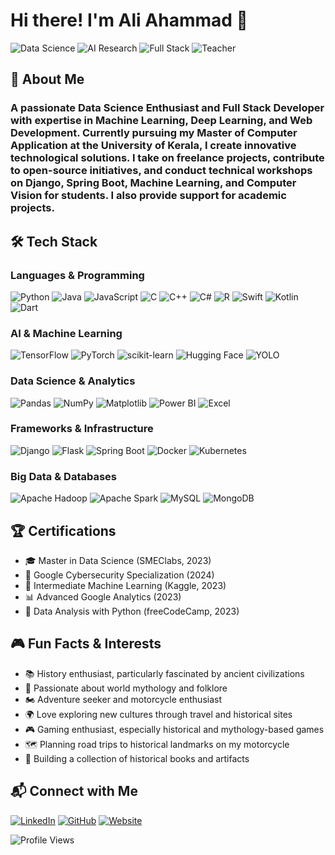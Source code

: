 # Hi there! I'm A**li** Ahammad 👋

![Data Science](https://img.shields.io/badge/Data%20Science-Enthusiast-blue?style=for-the-badge&logo=python)
![AI Research](https://img.shields.io/badge/AI-Researcher-red?style=for-the-badge&logo=tensorflow)
![Full Stack](https://img.shields.io/badge/Full%20Stack-Developer-green?style=for-the-badge&logo=react)
![Teacher](https://img.shields.io/badge/Teaching-Mentor-purple?style=for-the-badge&logo=google-scholar)

## 🚀 About Me

### A passionate **Data Science Enthusiast** and **Full Stack Developer** with expertise in **Machine Learning**, **Deep Learning**, and **Web Development**. Currently pursuing my **Master of Computer Application** at the University of Kerala, I create innovative technological solutions. I take on **freelance projects**, contribute to **open-source initiatives**, and conduct technical **workshops** on **Django**, **Spring Boot**, **Machine Learning**, and **Computer Vision** for students. I also provide support for **academic projects**.
###



<!-- [![Machine Learning](https://img.shields.io/badge/ML-Expert-orange?style=for-the-badge&logo=tensorflow)](https://tensorflow.org)
[![Deep Learning](https://img.shields.io/badge/DL-Practitioner-red?style=for-the-badge&logo=pytorch)](https://pytorch.org) -->



## 🛠️ Tech Stack

### Languages & Programming
![Python](https://img.shields.io/badge/Python-3776AB?style=for-the-badge&logo=python&logoColor=white)
![Java](https://img.shields.io/badge/Java-ED8B00?style=for-the-badge&logo=java&logoColor=white)
![JavaScript](https://img.shields.io/badge/JavaScript-F7DF1E?style=for-the-badge&logo=javascript&logoColor=black)
![C](https://img.shields.io/badge/C-00599C?style=for-the-badge&logo=c&logoColor=white)
![C++](https://img.shields.io/badge/C++-00599C?style=for-the-badge&logo=cplusplus&logoColor=white)
![C#](https://img.shields.io/badge/C%23-239120?style=for-the-badge&logo=c-sharp&logoColor=white)
![R](https://img.shields.io/badge/R-276DC3?style=for-the-badge&logo=r&logoColor=white)
![Swift](https://img.shields.io/badge/Swift-FA7343?style=for-the-badge&logo=swift&logoColor=white)
![Kotlin](https://img.shields.io/badge/Kotlin-0095D5?style=for-the-badge&logo=kotlin&logoColor=white)
![Dart](https://img.shields.io/badge/Dart-0175C2?style=for-the-badge&logo=dart&logoColor=white)

### AI & Machine Learning
![TensorFlow](https://img.shields.io/badge/TensorFlow-FF6F00?style=for-the-badge&logo=tensorflow&logoColor=white)
![PyTorch](https://img.shields.io/badge/PyTorch-EE4C2C?style=for-the-badge&logo=pytorch&logoColor=white)
![scikit-learn](https://img.shields.io/badge/scikit--learn-F7931E?style=for-the-badge&logo=scikit-learn&logoColor=white)
![Hugging Face](https://img.shields.io/badge/Hugging%20Face-FFD21E?style=for-the-badge&logo=huggingface&logoColor=black)
![YOLO](https://img.shields.io/badge/YOLO-00FFFF?style=for-the-badge&logo=yolo&logoColor=black)

### Data Science & Analytics
![Pandas](https://img.shields.io/badge/Pandas-150458?style=for-the-badge&logo=pandas&logoColor=white)
![NumPy](https://img.shields.io/badge/NumPy-013243?style=for-the-badge&logo=numpy&logoColor=white)
![Matplotlib](https://img.shields.io/badge/Matplotlib-11557C?style=for-the-badge&logo=python&logoColor=white)
![Power BI](https://img.shields.io/badge/Power%20BI-F2C811?style=for-the-badge&logo=powerbi&logoColor=black)
![Excel](https://img.shields.io/badge/Microsoft%20Excel-217346?style=for-the-badge&logo=microsoft-excel&logoColor=white)

### Frameworks & Infrastructure
![Django](https://img.shields.io/badge/Django-092E20?style=for-the-badge&logo=django&logoColor=white)
![Flask](https://img.shields.io/badge/Flask-000000?style=for-the-badge&logo=flask&logoColor=white)
![Spring Boot](https://img.shields.io/badge/Spring%20Boot-6DB33F?style=for-the-badge&logo=spring-boot&logoColor=white)
![Docker](https://img.shields.io/badge/Docker-2496ED?style=for-the-badge&logo=docker&logoColor=white)
![Kubernetes](https://img.shields.io/badge/Kubernetes-326CE5?style=for-the-badge&logo=kubernetes&logoColor=white)

### Big Data & Databases
![Apache Hadoop](https://img.shields.io/badge/Apache%20Hadoop-66CCFF?style=for-the-badge&logo=apachehadoop&logoColor=black)
![Apache Spark](https://img.shields.io/badge/Apache%20Spark-E25A1C?style=for-the-badge&logo=apache-spark&logoColor=white)
![MySQL](https://img.shields.io/badge/MySQL-4479A1?style=for-the-badge&logo=mysql&logoColor=white)
![MongoDB](https://img.shields.io/badge/MongoDB-47A248?style=for-the-badge&logo=mongodb&logoColor=white)

## 🏆 Certifications

- 🎓 Master in Data Science (SMEClabs, 2023)
- 🏅 Google Cybersecurity Specialization (2024)
- 🧠 Intermediate Machine Learning (Kaggle, 2023)
- 📊 Advanced Google Analytics (2023)
- 🐍 Data Analysis with Python (freeCodeCamp, 2023)

## 🎮 Fun Facts & Interests
- 📚 History enthusiast, particularly fascinated by ancient civilizations
- 🗿 Passionate about world mythology and folklore
- 🏍️ Adventure seeker and motorcycle enthusiast
- 🌍 Love exploring new cultures through travel and historical sites
- 🎮 Gaming enthusiast, especially historical and mythology-based games
- 🗺️ Planning road trips to historical landmarks on my motorcycle
- 📖 Building a collection of historical books and artifacts

## 📬 Connect with Me
[![LinkedIn](https://img.shields.io/badge/LinkedIn-0077B5?style=for-the-badge&logo=linkedin&logoColor=white)](https://linkedin.com/in/ali-ahammad-li0812)
[![GitHub](https://img.shields.io/badge/GitHub-181717?style=for-the-badge&logo=github&logoColor=white)](https://github.com/li812)
[![Website](https://img.shields.io/badge/Portfolio-3E324E?style=for-the-badge&logo=google-chrome&logoColor=white)](https://www.aliahammad.com)





![Profile Views](https://komarev.com/ghpvc/?username=li812&color=blueviolet)
